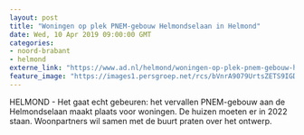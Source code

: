 ```yaml
---
layout: post
title: "Woningen op plek PNEM-gebouw Helmondselaan in Helmond"
date: Wed, 10 Apr 2019 09:00:00 GMT
categories: 
- noord-brabant 
- helmond 
externe_link: "https://www.ad.nl/helmond/woningen-op-plek-pnem-gebouw-helmondselaan-in-helmond~a50041b1/"
feature_image: "https://images1.persgroep.net/rcs/bVnrA9079UrtsZETS9IGDPW36c0/diocontent/101993550/_fitwidth/400/?appId=21791a8992982cd8da851550a453bd7f&quality=0.7"
---
```


HELMOND - Het gaat echt gebeuren: het vervallen PNEM-gebouw aan de Helmondselaan maakt plaats voor woningen. De huizen moeten er in 2022 staan. Woonpartners wil samen met de buurt praten over het ontwerp.
